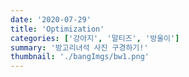 ```yaml
---
date: '2020-07-29'
title: 'Optimization'
categories: ['강아지', '말티즈', '방울이']
summary: '방고리녀석 사진 구경하기!'
thumbnail: './bangImgs/bw1.png'
---
```

